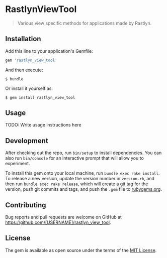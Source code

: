 # RastlynViewTool

> Various view specific methods for applications made by Rastlyn.

## Installation

Add this line to your application's Gemfile:

```ruby
gem 'rastlyn_view_tool'
```

And then execute:

    $ bundle

Or install it yourself as:

    $ gem install rastlyn_view_tool

## Usage

TODO: Write usage instructions here

## Development

After checking out the repo, run `bin/setup` to install dependencies. You can also run `bin/console` for an interactive prompt that will allow you to experiment.

To install this gem onto your local machine, run `bundle exec rake install`. To release a new version, update the version number in `version.rb`, and then run `bundle exec rake release`, which will create a git tag for the version, push git commits and tags, and push the `.gem` file to [rubygems.org](https://rubygems.org).

## Contributing

Bug reports and pull requests are welcome on GitHub at https://github.com/[USERNAME]/rastlyn_view_tool.

## License

The gem is available as open source under the terms of the [MIT License](http://opensource.org/licenses/MIT).
